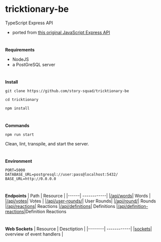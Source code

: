 # tricktionary-be

TypeScript Express API
- ported from [this original JavaScript Express API](https://github.com/christiano39/trictionary_be)

#

**Requirements**

- NodeJS
- a PostGreSQL server

#

**Install**


    git clone https://github.com/story-squad/tricktionary-be

    cd tricktionary

    npm install

#

**Commands**

    npm run start

Clean, lint, transpile, and start the server.

#

**Environment**

    PORT=5000
    DATABASE_URL=postgresql://user:pass@localhost:5432/
    BASE_URL=http://0.0.0.0

#
**Endpoints**
| Path | Resource |
|------| ------------|
|[/api/words](src/api/words/README.md)| Words |
|[/api/votes](src/api/votes/README.md)| Votes |
|[/api/user-rounds/](src/api/userRounds/README.md)| User Rounds|
|[/api/round/](src/api/rounds/README.md)| Rounds
|[/api/reactions](src/api/reactions/README.md)| Reactions
|[/api/definitions](src/api/definitions/README.md)| Definitions
|[/api/definition-reactions](src/api/definitionReactions/README.md)|Definition Reactions

#
**Web Sockets**
| Resource | Desctiption |
|--------| ------------|
|[sockets](src/sockets/README.md)| overview of event handlers |

